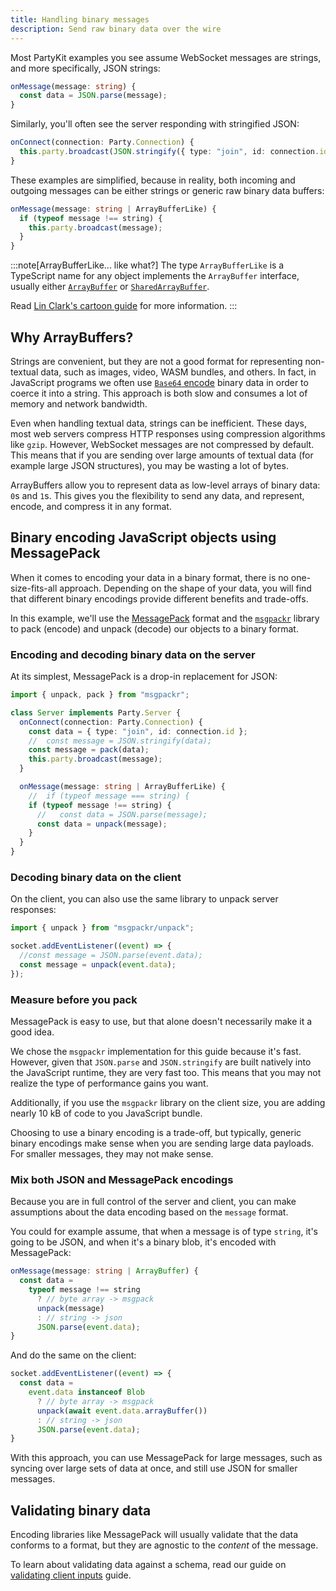 ```yaml
---
title: Handling binary messages
description: Send raw binary data over the wire
---
```


Most PartyKit examples you see assume WebSocket messages are strings, and more specifically, JSON strings:

```ts
onMessage(message: string) {
  const data = JSON.parse(message);
}
```

Similarly, you'll often see the server responding with stringified JSON:

```ts
onConnect(connection: Party.Connection) {
  this.party.broadcast(JSON.stringify({ type: "join", id: connection.id }));
}
```

These examples are simplified, because in reality, both incoming and outgoing messages can be either strings or generic raw binary data buffers:

```ts
onMessage(message: string | ArrayBufferLike) {
  if (typeof message !== string) {
    this.party.broadcast(message);
  }
}
```

:::note[ArrayBufferLike... like what?]
The type `ArrayBufferLike` is a TypeScript name for any object implements the `ArrayBuffer` interface, usually either [`ArrayBuffer`](https://developer.mozilla.org/en-US/docs/Web/JavaScript/Reference/Global_Objects/ArrayBuffer) or [`SharedArrayBuffer`](https://developer.mozilla.org/en-US/docs/Web/JavaScript/Reference/Global_Objects/SharedArrayBuffer).

Read [Lin Clark's cartoon guide](https://hacks.mozilla.org/2017/06/a-cartoon-intro-to-arraybuffers-and-sharedarraybuffers/) for more information.
:::

## Why ArrayBuffers?

Strings are convenient, but they are not a good format for representing non-textual data, such as images, video, WASM bundles, and others. In fact, in JavaScript programs we often use [`Base64` encode](https://developer.mozilla.org/en-US/docs/Glossary/Base64) binary data in order to coerce it into a string. This approach is both slow and consumes a lot of memory and network bandwidth.

Even when handling textual data, strings can be inefficient. These days, most web servers compress HTTP responses using compression algorithms like `gzip`. However, WebSocket messages are not compressed by default. This means that if you are sending over large amounts of textual data (for example large JSON structures), you may be wasting a lot of bytes.

ArrayBuffers allow you to represent data as low-level arrays of binary data: `0`s and `1`s. This gives you the flexibility to send any data, and represent, encode, and compress it in any format.

## Binary encoding JavaScript objects using MessagePack

When it comes to encoding your data in a binary format, there is no one-size-fits-all approach. Depending on the shape of your data, you will find that different binary encodings provide different benefits and trade-offs.

In this example, we'll use the [MessagePack](https://msgpack.org/) format and the [`msgpackr`](https://www.npmjs.com/package/msgpackr) library to pack (encode) and unpack (decode) our objects to a binary format.

### Encoding and decoding binary data on the server

At its simplest, MessagePack is a drop-in replacement for JSON:

```ts
import { unpack, pack } from "msgpackr";

class Server implements Party.Server {
  onConnect(connection: Party.Connection) {
    const data = { type: "join", id: connection.id };
    //  const message = JSON.stringify(data);
    const message = pack(data);
    this.party.broadcast(message);
  }

  onMessage(message: string | ArrayBufferLike) {
    //  if (typeof message === string) {
    if (typeof message !== string) {
      //   const data = JSON.parse(message);
      const data = unpack(message);
    }
  }
}
```

### Decoding binary data on the client

On the client, you can also use the same library to unpack server responses:

```ts
import { unpack } from "msgpackr/unpack";

socket.addEventListener((event) => {
  //const message = JSON.parse(event.data);
  const message = unpack(event.data);
});
```

### Measure before you pack

MessagePack is easy to use, but that alone doesn't necessarily make it a good idea.

We chose the `msgpackr` implementation for this guide because it's fast. However, given that `JSON.parse` and `JSON.stringify` are built natively into the JavaScript runtime, they are very fast too. This means that you may not realize the type of performance gains you want.

Additionally, if you use the `msgpackr` library on the client size, you are adding nearly 10 kB of code to you JavaScript bundle.

Choosing to use a binary encoding is a trade-off, but typically, generic binary encodings make sense when you are sending large data payloads. For smaller messages, they may not make sense.

### Mix both JSON and MessagePack encodings

Because you are in full control of the server and client, you can make assumptions about the data encoding based on the `message` format.

You could for example assume, that when a message is of type `string`, it's going to be JSON, and when it's a binary blob, it's encoded with MessagePack:

```ts
onMessage(message: string | ArrayBuffer) {
  const data =
    typeof message !== string
      ? // byte array -> msgpack
      unpack(message)
      : // string -> json
      JSON.parse(event.data);
}

```

And do the same on the client:

```ts
socket.addEventListener((event) => {
  const data =
    event.data instanceof Blob
      ? // byte array -> msgpack
      unpack(await event.data.arrayBuffer())
      : // string -> json
      JSON.parse(event.data);
}
```

With this approach, you can use MessagePack for large messages, such as syncing over large sets of data at once, and still use JSON for smaller messages.

## Validating binary data

Encoding libraries like MessagePack will usually validate that the data conforms to a format, but they are agnostic to the _content_ of the message.

To learn about validating data against a schema, read our guide on [validating client inputs](/guides/validating-client-inputs) guide.
